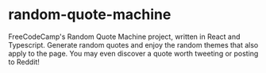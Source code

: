 # random-quote-machine
 FreeCodeCamp's Random Quote Machine project, written in React and Typescript. Generate random quotes and enjoy the random themes that also apply to the page.
 You may even discover a quote worth tweeting or posting to Reddit!
